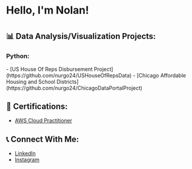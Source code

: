 <h1>Hello, I'm Nolan!<h1>
  
<h2>📊 Data Analysis/Visualization Projects:</h2>

<h3>Python:</h3>
- [US House Of Reps Disbursement Project](https://github.com/nurgo24/USHouseOfRepsData)
- [Chicago Affordable Housing and School Districts](https://github.com/nurgo24/ChicagoDataPortalProject)

<h2>📑 Certifications:</h2>

- [AWS Cloud Practitioner](https://www.credly.com/badges/177c8465-274a-4488-bda8-b61c64544701/public_url)

<h2>📞 Connect With Me:</h2>

- [LinkedIn](https://www.linkedin.com/in/nolan-urgo/)
- [Instagram](https://www.instagram.com/nurgo24/)
